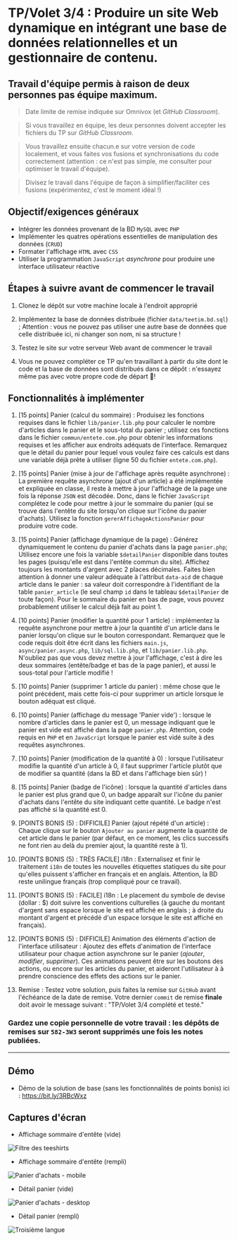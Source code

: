 # TP/Volet 3/4 : Produire un site Web dynamique en intégrant une base de données relationnelles et un gestionnaire de contenu.

## Travail d'équipe permis à raison de deux personnes pas équipe maximum.

>Date limite de remise indiquée sur Omnivox (et *GitHub Classroom*).

>Si vous travaillez en équipe, les deux personnes doivent accepter les fichiers du TP sur *GitHub Classroom*.

>Vous travaillez ensuite chacun.e sur votre version de code localement, et vous faites vos fusions et synchronisations du code correctement (attention : ce n'est pas simple, me consulter pour optimiser le travail d'équipe).

>Divisez le travail dans l'équipe de façon à simplifier/faciliter ces fusions (expérimentez, c'est le moment idéal !)

## Objectif/exigences généraux
* Intégrer les données provenant de la BD `MySQL` avec `PHP`
* Implémenter les quatres opérations essentielles de manipulation des données (`CRUD`)
* Formater l'affichage `HTML` avec `CSS` 
* Utiliser la programmation `JavaScript` *asynchrone* pour produire une interface utilisateur réactive

## Étapes à suivre avant de commencer le travail
1. Clonez le dépôt sur votre machine locale à l'endroit approprié

2. Implémentez la base de données distribuée (fichier `data/teetim.bd.sql`) ; Attention : vous ne pouvez pas utiliser une autre base de données que celle distribuée ici, ni changer son nom, ni sa structure !

3. Testez le site sur votre serveur Web avant de commencer le travail

4. Vous ne pouvez compléter ce TP qu'en travaillant à partir du site dont le code et la base de données sont distribués dans ce dépôt : n'essayez même pas avec votre propre code de départ 🥺!

## Fonctionnalités à implémenter
1. [15 points] Panier (calcul du sommaire) : Produisez les fonctions requises dans le fichier `lib/panier.lib.php` pour calculer le nombre d'articles dans le panier et le sous-total du panier ; utilisez ces fonctions dans le fichier `commun/entete.com.php` pour obtenir les informations requises et les afficher aux endroits adéquats de l'interface. Remarquez que le détail du panier pour lequel vous voulez faire ces calculs est dans une variable déjà prête à utiliser (ligne 50 du fichier `entete.com.php`).

2. [15 points] Panier (mise à jour de l'affichage après requête asynchrone) : La première requête asynchrone (ajout d'un article) a été implémentée et expliquée en classe, il reste à mettre à jour l'affichage de la page une fois la réponse `JSON` est décodée. Donc, dans le fichier `JavaScript` complétez le code pour mettre à jour le sommaire du panier (qui se trouve dans l'entête du site lorsqu'on clique sur l'icône du panier d'achats). Utilisez la fonction `gererAffichageActionsPanier` pour produire votre code.

3. [15 points] Panier (affichage dynamique de la page) : Générez dynamiquement le contenu du panier d'achats dans la page `panier.php`; Utilisez encore une fois la variable `$detailPanier` disponible dans toutes les pages (puisqu'elle est dans l'entête commun du site). Affichez toujours les montants d'argent avec 2 places décimales. Faites bien attention à donner une valeur adéquate à l'attribut `data-aid` de chaque article dans le panier : sa valeur doit correspondre à l'identifiant de la table `panier_article` (le seul champ `id` dans le tableau `$detailPanier` de toute façon). Pour le sommaire du panier en bas de page, vous pouvez probablement utiliser le calcul déjà fait au point 1. 

4. [10 points] Panier (modifier la quantité pour 1 article) : implémentez la requête asynchrone pour mettre à jour la quantité d'un article dans le panier lorsqu'on clique sur le bouton correspondant. Remarquez que le code requis doit être écrit dans les fichiers `main.js`, `async/panier.async.php`, `lib/sql.lib.php`, et `lib/panier.lib.php`. N'oubliez pas que vous devez mettre à jour l'affichage, c'est à dire les deux sommaires (entête/badge et bas de la page panier), et aussi le sous-total pour l'article modifié !

5. [10 points] Panier (supprimer 1 article du panier) : même chose que le point précédent, mais cette fois-ci pour supprimer un article lorsque le bouton adéquat est cliqué.

6. [10 points] Panier (affichage du message 'Panier vide') : lorsque le nombre d'articles dans le panier est 0, un message indiquant que le panier est vide est affiché dans la page `panier.php`. Attention, code requis en `PHP` et en `JavaScript` lorsque le panier est vidé suite à des requêtes asynchrones.

7. [10 points] Panier (modification de la quantité à 0) : lorsque l'utilisateur modifie la quantité d'un article à 0, il faut supprimer l'article plutôt que de modifier sa quantité (dans la BD et dans l'affichage bien sûr) !

8. [15 points] Panier (badge de l'icône) : lorsque la quantité d'articles dans le panier est plus grand que 0, un badge apparaît sur l'icône du panier d'achats dans l'entête du site indiquant cette quantité. Le badge n'est pas affiché si la quantité est 0.

9. [POINTS BONIS (5) : DIFFICILE] Panier (ajout répété d'un article) : Chaque clique sur le bouton `Ajouter au panier` augmente la quantité de cet article dans le panier (par défaut, en ce moment, les clics successifs ne font rien au delà du premier ajout, la quantité reste à 1).

10. [POINTS BONIS (5) : TRÈS FACILE] i18n : Externalisez et finir le traitement `i18n` de toutes les nouvelles étiquettes statiques du site pour qu'elles puissent s'afficher en français et en anglais. Attention, la BD reste unilingue français (trop compliqué pour ce travail).

11. [POINTS BONIS (5) : FACILE] i18n : Le placement du symbole de devise (dollar : $) doit suivre les conventions culturelles (à gauche du montant d'argent sans espace lorsque le site est affiché en anglais ; à droite du montant d'argent et précédé d'un espace lorsque le site est affiché en français).

12. [POINTS BONIS (5) : DIFFICILE] Animation des éléments d'action de l'interface utilisateur : Ajoutez des effets d'animation de l'interface utilisateur pour chaque action asynchrone sur le panier (*ajouter*, *modifier*, *supprimer*). Ces animations peuvent être sur les boutons des actions, ou encore sur les articles du panier, et aideront l'utilisateur à à prendre conscience des effets des actions sur le panier.

13. Remise : Testez votre solution, puis faites la remise sur `GitHub` avant l'échéance de la date de remise. Votre dernier `commit` de remise **finale** doit avoir le message suivant : "TP/Volet 3/4 complété et testé."

### Gardez une copie personnelle de votre travail : les dépôts de remises sur `582-3W3` seront supprimés une fois les notes publiées.

---

## Démo

* Démo de la solution de base (sans les fonctionnalités de points bonis) ici : https://bit.ly/3RBcWxz 

## Captures d'écran

* Affichage sommaire d'entête (vide)
<img src="/_captures/1-sommaire-entete-panier-vide.png" alt="Filtre des teeshirts" title="Affichage sommaire d'entête (vide)" />

* Affichage sommaire d'entête (rempli)
<img src="/_captures/2-sommaire-entete-panier-rempli.png" alt="Panier d'achats - mobile" title="Affichage sommaire d'entête (rempli)" />

* Détail panier (vide)
<img src="/_captures/3-detail-panier-vide.png" alt="Panier d'achats - desktop" title="Détail panier (vide)" />

* Détail panier (rempli)
<img src="/_captures/4-detail-panier-rempli.png" alt="Troisième langue" title="Détail panier (rempli)" />